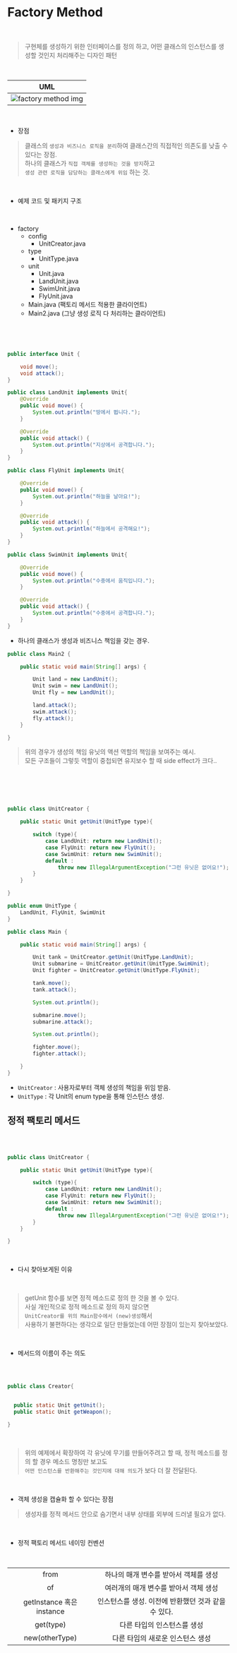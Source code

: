 # Factory Method

</br>

> 구현체를 생성하기 위한 인터페이스를 정의 하고, 어떤 클래스의 인스턴스를 생성할 것인지 처리해주는 디자인 패턴

</br>

|                       UML                       |
| :---------------------------------------------: |
| ![factory method img](./res/factory_method.png) |

</br>

- 장점

> 클래스의 `생성과 비즈니스 로직을 분리`하여 클래스간의 직접적인 의존도를 낮출 수 있다는 장점.  
> 하나의 클래스가 `직접 객체를 생성하는 것을 방지`하고  
> `생성 관련 로직을 담당하는 클래스에게 위임` 하는 것.

</br>

- 예제 코드 및 패키지 구조

</br>

- factory
  - config
    - UnitCreator.java
  - type
    - UnitType.java
  - unit
    - Unit.java
    - LandUnit.java
    - SwimUnit.java
    - FlyUnit.java
  - Main.java (팩토리 메서드 적용한 클라이언트)
  - Main2.java (그냥 생성 로직 다 처리하는 클라이언트)

</br>

</br>

```java

public interface Unit {

    void move();
    void attack();
}

public class LandUnit implements Unit{
    @Override
    public void move() {
        System.out.println("땅에서 뜁니다.");
    }

    @Override
    public void attack() {
        System.out.println("지상에서 공격합니다.");
    }
}

public class FlyUnit implements Unit{

    @Override
    public void move() {
        System.out.println("하늘을 날아요!");
    }

    @Override
    public void attack() {
        System.out.println("하늘에서 공격해요!");
    }
}

public class SwimUnit implements Unit{

    @Override
    public void move() {
        System.out.println("수중에서 움직입니다.");
    }

    @Override
    public void attack() {
        System.out.println("수중에서 공격합니다.");
    }
}
```

- 하나의 클래스가 생성과 비즈니스 책임을 갖는 경우.

```java
public class Main2 {

    public static void main(String[] args) {

        Unit land = new LandUnit();
        Unit swim = new LandUnit();
        Unit fly = new LandUnit();

        land.attack();
        swim.attack();
        fly.attack();
    }

}

```

> 위의 경우가 생성의 책임 유닛의 액션 역할의 책임을 보여주는 예시.  
> 모든 구조들이 그렇듯 역할이 중첩되면 유지보수 할 때 side effect가 크다..

</br>
</br>
</br>

```java

public class UnitCreator {

    public static Unit getUnit(UnitType type){

        switch (type){
            case LandUnit: return new LandUnit();
            case FlyUnit: return new FlyUnit();
            case SwimUnit: return new SwimUnit();
            default :
                throw new IllegalArgumentException("그런 유닛은 없어요!");
        }
    }

}

public enum UnitType {
    LandUnit, FlyUnit, SwimUnit
}

public class Main {

    public static void main(String[] args) {

        Unit tank = UnitCreator.getUnit(UnitType.LandUnit);
        Unit submarine = UnitCreator.getUnit(UnitType.SwimUnit);
        Unit fighter = UnitCreator.getUnit(UnitType.FlyUnit);

        tank.move();
        tank.attack();

        System.out.println();

        submarine.move();
        submarine.attack();

        System.out.println();

        fighter.move();
        fighter.attack();

    }
}

```

- `UnitCreator` : 사용자로부터 객체 생성의 책임을 위임 받음.
- `UnitType` : 각 Unit의 enum type을 통해 인스턴스 생성.

## 정적 팩토리 메서드

</br>

```java

public class UnitCreator {

    public static Unit getUnit(UnitType type){

        switch (type){
            case LandUnit: return new LandUnit();
            case FlyUnit: return new FlyUnit();
            case SwimUnit: return new SwimUnit();
            default :
                throw new IllegalArgumentException("그런 유닛은 없어요!");
        }
    }

}

```

</br>

- 다시 찾아보게된 이유

</br>

> getUnit 함수를 보면 정적 메소드로 정의 한 것을 볼 수 있다.  
> 사실 개인적으로 정적 메소드로 정의 하지 않으면  
> `UnitCreator를 위의 Main함수에서 (new)생성`해서  
> 사용하기 불편하다는 생각으로 일단 만들었는데 어떤 장점이 있는지 찾아보았다.

</br>

- 메서드의 이름이 주는 의도

</br>

```java

public class Creator{


  public static Unit getUnit();
  public static Unit getWeapon();

}

```

</br>

> 위의 예제에서 확장하여 각 유닛에 무기를 만들어주려고 할 때,
> 정적 메소드를 정의 할 경우 메소드 명칭만 보고도  
> `어떤 인스턴스를 반환해주는 것인지에 대해 의도`가 보다 더 잘 전달된다.

</br>

- 객체 생성을 캡슐화 할 수 있다는 장점

> 생성자를 정적 메서드 안으로 숨기면서 내부 상태를 외부에 드러낼 필요가 없다.

</br>

- 정적 팩토리 메서드 네이밍 컨벤션

</br>

|                           |                                                     |
| :-----------------------: | :-------------------------------------------------: |
|           from            |        하나의 매개 변수를 받아서 객체를 생성        |
|            of             |        여러개의 매개 변수를 받아서 객체 생성        |
| getInstance 혹은 instance | 인스턴스를 생성. 이전에 반환했던 것과 같을 수 있다. |
|         get(type)         |             다른 타입의 인스턴스를 생성             |
|      new(otherType)       |          다른 타임의 새로운 인스턴스 생성           |

